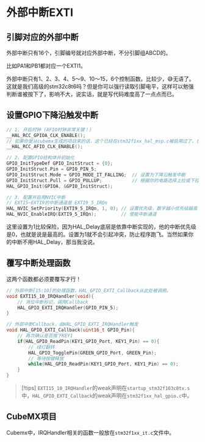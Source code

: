 # 外部中断EXTI

## 引脚对应的外部中断

外部中断只有16个，引脚编号就对应外部中断，不分引脚组ABCD的。

比如PA1和PB1都对应一个EXTI1。

外部中断只有1、2、3、4、5～9、10～15，6个控制函数。比较少，😅无语了。这就是我们高级的stm32c8t6吗？但是你可以强行读取引脚电平，这样可以勉强判断谁被按下了，影响不大，说实话，就是写代码难度高了一点点而已。

## 设置GPIO下降沿触发中断

```c
// 1. 开启时钟 (AFIO时钟非常关键！)
__HAL_RCC_GPIOA_CLK_ENABLE();
// 如果你是从cubemx生成的项目来的话，这个已经在stm32f1xx_hal_msp.c被启用过了，也就是HAL_Init()函数中以及调用了。也就是说，你可以不必写这个。当然如果你加上其实也没有关系的，重复执行这个代码是没有问题的。
__HAL_RCC_AFIO_CLK_ENABLE();

// 2. 配置GPIO结构体并初始化
GPIO_InitTypeDef GPIO_InitStruct = {0};
GPIO_InitStruct.Pin = GPIO_PIN_5;
GPIO_InitStruct.Mode = GPIO_MODE_IT_FALLING;  // 设置为下降沿触发中断
GPIO_InitStruct.Pull = GPIO_PULLUP;           // 根据你的电路选择上拉或下拉
HAL_GPIO_Init(GPIOA, &GPIO_InitStruct);

// 3. 配置并启用NVIC中断
// EXTI5~EXTI9的中断通道是 EXTI9_5_IRQn
HAL_NVIC_SetPriority(EXTI9_5_IRQn, 1, 0); // 设置优先级，数字越小优先级越高
HAL_NVIC_EnableIRQ(EXTI9_5_IRQn);         // 使能中断通道
```

这里设置为1比较保险，因为HAL_Delay底层是依靠中断实现的，他的中断优先级是0，也就是说是最高的。设置为1就不会引起冲突，防止程序跑飞。当然如果你的中断不用HAL_Delay，那当我没说。

## 覆写中断处理函数

这两个函数都必须要覆写才行！

```c
// 外部中断[15:10]的处理函数，HAL_GPIO_EXTI_Callback从此处被调用。
void EXTI15_10_IRQHandler(void){
	// 消位中断标记，调用Callback
	HAL_GPIO_EXTI_IRQHandler(GPIO_PIN_5);
}

// 外部中断Callback，由HAL_GPIO_EXTI_IRQHandler触发
void HAL_GPIO_EXTI_Callback(uint16_t GPIO_Pin){
	// 再次确认是否按下KEY1
	if(HAL_GPIO_ReadPin(KEY1_GPIO_Port, KEY1_Pin) == 0){
		// 绿灯翻转
		HAL_GPIO_TogglePin(GREEN_GPIO_Port, GREEN_Pin);
		// 等待按键释放
		while(HAL_GPIO_ReadPin(KEY1_GPIO_Port, KEY1_Pin) == 0);
	}
}
```


> [!tips]
> `EXTI15_10_IRQHandler`的weak声明在`startup_stm32f103c8tx.s`中，`HAL_GPIO_EXTI_Callback`的weak声明在`stm32f1xx_hal_gpio.c`中。

## CubeMX项目

Cubemx中，IRQHandler相关的函数一般放在`stm32f1xx_it.c`文件中。

